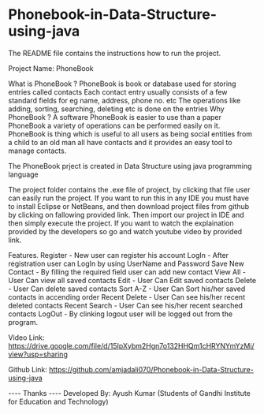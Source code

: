 # Phonebook-in-Data-Structure-using-java

The README file contains the instructions how to run the project.

Project Name: PhoneBook

What is PhoneBook ?
PhoneBook is book or database used for storing entries called contacts Each contact entry usually consists of a few standard fields for eg name, address, phone no. etc The operations like adding, sorting, searching, deleting etc is done on the entries
Why PhoneBook ?
A software PhoneBook is easier to use than a paper PhoneBook a variety of operations can be performed easily on it. PhoneBook is thing which is useful to all users as being social entities from a child to an old man all have contacts and it provides an easy tool to manage contacts.

The PhoneBook prject is created in Data Structure using java programming language

The project folder contains the .exe file of project, by clicking that file user can easily run the project. If you want to run this in any IDE you must have to install Eclipse or NetBeans, and then download project files from github by clicking on fallowing provided link. Then import our project in IDE and then simply execute the project. If you want to watch the explaination provided by the developers so go and watch youtube video by provided link.

Features.
Register - New user can register his account
LogIn	 - After registration user can LogIn by using UserName and Password
Save New Contact - By filling the required field user can add new contact
View All - User Can view all saved contacts
Edit     - User Can Edit saved contacts
Delete 	 - User Can delete saved contacts
Sort A-Z - User Can Sort his/her saved contacts in accending order
Recent Delete - User Can see his/her recent deleted contacts
Recent Search - User Can see his/her recent searched contacts
LogOut	- By clinking logout user will be logged out from the program.

Video Link: https://drive.google.com/file/d/15IpXybm2Hgn7o132HHQm1cHRYNYmYzMi/view?usp=sharing

Github Link: https://github.com/amjadali070/Phonebook-in-Data-Structure-using-java

---- Thanks ----
Developed By: Ayush Kumar (Students of Gandhi Institute for Education and Technology)
